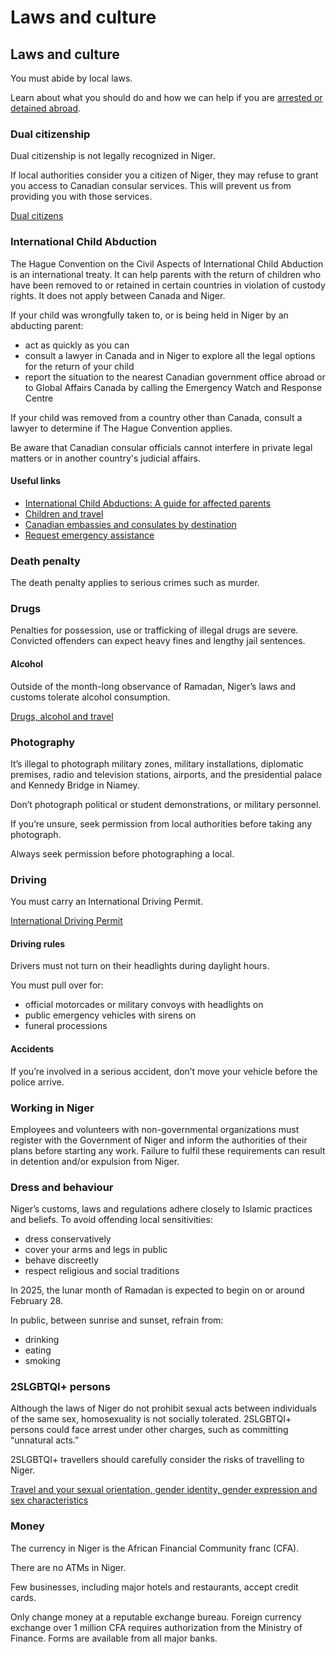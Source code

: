 # Laws and culture

## Laws and culture

You must abide by local laws.

Learn about what you should do and how we can help if you are [arrested or detained abroad](http://travel.gc.ca/assistance/emergency-info/arrest-detention).

### Dual citizenship

Dual citizenship is not legally recognized in Niger.

If local authorities consider you a citizen of Niger, they may refuse to grant you access to Canadian consular services. This will prevent us from providing you with those services.

[Dual citizens](https://travel.gc.ca/travelling/documents/dual-citizenship)

### International Child Abduction

The Hague Convention on the Civil Aspects of International Child Abduction is an international treaty. It can help parents with the return of children who have been removed to or retained in certain countries in violation of custody rights. It does not apply between Canada and Niger.

If your child was wrongfully taken to, or is being held in Niger by an abducting parent:

* act as quickly as you can
* consult a lawyer in Canada and in Niger to explore all the legal options for the return of your child
* report the situation to the nearest Canadian government office abroad or to Global Affairs Canada by calling the Emergency Watch and Response Centre

If your child was removed from a country other than Canada, consult a lawyer to determine if The Hague Convention applies.

Be aware that Canadian consular officials cannot interfere in private legal matters or in another country's judicial affairs.

#### Useful links

* [International Child Abductions: A guide for affected parents](https://travel.gc.ca/travelling/publications/international-child-abductions)
* [Children and travel](https://travel.gc.ca/travelling/children)
* [Canadian embassies and consulates by destination](https://travel.gc.ca/assistance/embassies-consulates)
* [Request emergency assistance](https://travel.gc.ca/assistance/emergency-assistance)

### Death penalty

The death penalty applies to serious crimes such as murder.

### Drugs

Penalties for possession, use or trafficking of illegal drugs are severe. Convicted offenders can expect heavy fines and lengthy jail sentences.

#### Alcohol

Outside of the month-long observance of Ramadan, Niger’s laws and customs tolerate alcohol consumption.

[Drugs, alcohol and travel](https://travel.gc.ca/travelling/health-safety/drugs)

### Photography

It’s illegal to photograph military zones, military installations, diplomatic premises, radio and television stations, airports, and the presidential palace and Kennedy Bridge in Niamey.

Don’t photograph political or student demonstrations, or military personnel.

If you’re unsure, seek permission from local authorities before taking any photograph.

Always seek permission before photographing a local.

### Driving

You must carry an International Driving Permit.

[International Driving Permit](https://travel.gc.ca/travelling/documents/international-driving-permit)

#### Driving rules

Drivers must not turn on their headlights during daylight hours.

You must pull over for:

* official motorcades or military convoys with headlights on
* public emergency vehicles with sirens on
* funeral processions

#### Accidents

If you’re involved in a serious accident, don’t move your vehicle before the police arrive.

### Working in Niger

Employees and volunteers with non-governmental organizations must register with the Government of Niger and inform the authorities of their plans before starting any work. Failure to fulfil these requirements can result in detention and/or expulsion from Niger.

### Dress and behaviour

Niger’s customs, laws and regulations adhere closely to Islamic practices and beliefs. To avoid offending local sensitivities:

* dress conservatively
* cover your arms and legs in public
* behave discreetly
* respect religious and social traditions

In 2025, the lunar month of Ramadan is expected to begin on or around February 28.

In public, between sunrise and sunset, refrain from:

* drinking
* eating
* smoking

### 2SLGBTQI+ persons

Although the laws of Niger do not prohibit sexual acts between individuals of the same sex, homosexuality is not socially tolerated. 2SLGBTQI+ persons could face arrest under other charges, such as committing “unnatural acts.”

2SLGBTQI+ travellers should carefully consider the risks of travelling to Niger.

[Travel and your sexual orientation, gender identity, gender expression and sex characteristics](https://travel.gc.ca/travelling/health-safety/lgbt-travel)

### Money

The currency in Niger is the African Financial Community franc (CFA).

There are no ATMs in Niger.

Few businesses, including major hotels and restaurants, accept credit cards.

Only change money at a reputable exchange bureau. Foreign currency exchange over 1 million CFA requires authorization from the Ministry of Finance. Forms are available from all major banks.
